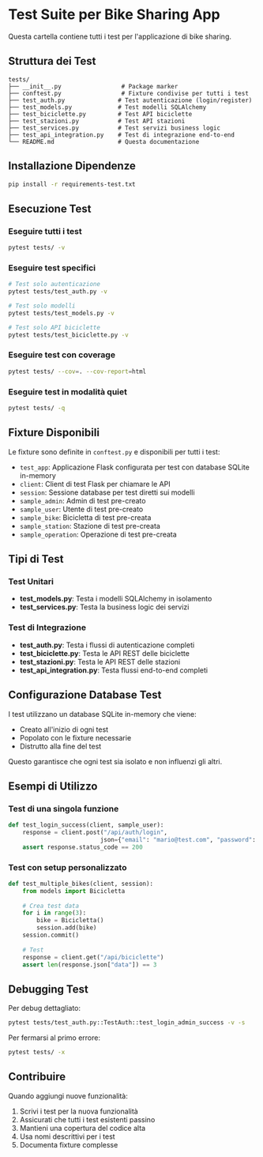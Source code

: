# Test Suite per Bike Sharing App

Questa cartella contiene tutti i test per l'applicazione di bike sharing.

## Struttura dei Test

```
tests/
├── __init__.py                 # Package marker
├── conftest.py                 # Fixture condivise per tutti i test
├── test_auth.py               # Test autenticazione (login/register)
├── test_models.py             # Test modelli SQLAlchemy
├── test_biciclette.py         # Test API biciclette
├── test_stazioni.py           # Test API stazioni
├── test_services.py           # Test servizi business logic
├── test_api_integration.py    # Test di integrazione end-to-end
└── README.md                  # Questa documentazione
```

## Installazione Dipendenze

```bash
pip install -r requirements-test.txt
```

## Esecuzione Test

### Eseguire tutti i test
```bash
pytest tests/ -v
```

### Eseguire test specifici
```bash
# Test solo autenticazione
pytest tests/test_auth.py -v

# Test solo modelli
pytest tests/test_models.py -v

# Test solo API biciclette
pytest tests/test_biciclette.py -v
```

### Eseguire test con coverage
```bash
pytest tests/ --cov=. --cov-report=html
```

### Eseguire test in modalità quiet
```bash
pytest tests/ -q
```

## Fixture Disponibili

Le fixture sono definite in `conftest.py` e disponibili per tutti i test:

- `test_app`: Applicazione Flask configurata per test con database SQLite in-memory
- `client`: Client di test Flask per chiamare le API
- `session`: Sessione database per test diretti sui modelli
- `sample_admin`: Admin di test pre-creato
- `sample_user`: Utente di test pre-creato
- `sample_bike`: Bicicletta di test pre-creata
- `sample_station`: Stazione di test pre-creata
- `sample_operation`: Operazione di test pre-creata

## Tipi di Test

### Test Unitari
- **test_models.py**: Testa i modelli SQLAlchemy in isolamento
- **test_services.py**: Testa la business logic dei servizi

### Test di Integrazione
- **test_auth.py**: Testa i flussi di autenticazione completi
- **test_biciclette.py**: Testa le API REST delle biciclette
- **test_stazioni.py**: Testa le API REST delle stazioni
- **test_api_integration.py**: Testa flussi end-to-end completi

## Configurazione Database Test

I test utilizzano un database SQLite in-memory che viene:
- Creato all'inizio di ogni test
- Popolato con le fixture necessarie
- Distrutto alla fine del test

Questo garantisce che ogni test sia isolato e non influenzi gli altri.

## Esempi di Utilizzo

### Test di una singola funzione
```python
def test_login_success(client, sample_user):
    response = client.post("/api/auth/login", 
                          json={"email": "mario@test.com", "password": "password123"})
    assert response.status_code == 200
```

### Test con setup personalizzato
```python
def test_multiple_bikes(client, session):
    from models import Bicicletta
    
    # Crea test data
    for i in range(3):
        bike = Bicicletta()
        session.add(bike)
    session.commit()
    
    # Test
    response = client.get("/api/biciclette")
    assert len(response.json["data"]) == 3
```

## Debugging Test

Per debug dettagliato:
```bash
pytest tests/test_auth.py::TestAuth::test_login_admin_success -v -s
```

Per fermarsi al primo errore:
```bash
pytest tests/ -x
```

## Contribuire

Quando aggiungi nuove funzionalità:
1. Scrivi i test per la nuova funzionalità
2. Assicurati che tutti i test esistenti passino
3. Mantieni una copertura del codice alta
4. Usa nomi descrittivi per i test
5. Documenta fixture complesse 